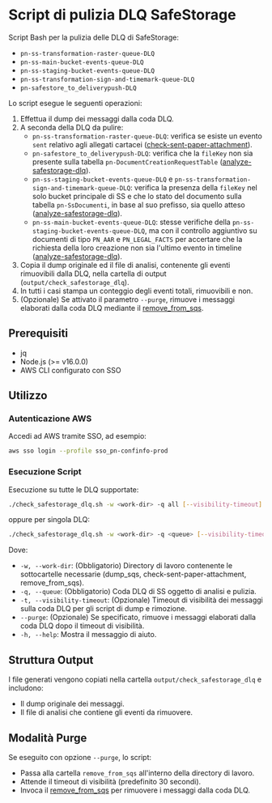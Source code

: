 # Script di pulizia DLQ SafeStorage

Script Bash per la pulizia delle DLQ di SafeStorage:
- `pn-ss-transformation-raster-queue-DLQ`
- `pn-ss-main-bucket-events-queue-DLQ`
- `pn-ss-staging-bucket-events-queue-DLQ`
- `pn-ss-transformation-sign-and-timemark-queue-DLQ`
- `pn-safestore_to_deliverypush-DLQ`
  
Lo script esegue le seguenti operazioni:
1. Effettua il dump dei messaggi dalla coda DLQ.
2. A seconda della DLQ da pulire:
    - `pn-ss-transformation-raster-queue-DLQ`: verifica se esiste un evento `sent` relativo agli allegati cartacei ([check-sent-paper-attachment](https://github.com/pagopa/pn-troubleshooting/tree/main/check-sent-paper-attachment)).
    - `pn-safestore_to_deliverypush-DLQ`: verifica che la `fileKey` non sia presente sulla tabella `pn-DocumentCreationRequestTable` ([analyze-safestorage-dlq](https://github.com/pagopa/pn-troubleshooting/tree/main/analyze-safestorage-dlq)).
    - `pn-ss-staging-bucket-events-queue-DLQ` e `pn-ss-transformation-sign-and-timemark-queue-DLQ`: verifica la presenza della `fileKey` nel solo bucket principale di SS e che lo stato del documento sulla tabella `pn-SsDocumenti`, in base al suo prefisso, sia quello atteso ([analyze-safestorage-dlq](https://github.com/pagopa/pn-troubleshooting/tree/main/analyze-safestorage-dlq)).
    - `pn-ss-main-bucket-events-queue-DLQ`: stesse verifiche della `pn-ss-staging-bucket-events-queue-DLQ`, ma con il controllo aggiuntivo su documenti di tipo `PN_AAR` e `PN_LEGAL_FACTS` per accertare che la richiesta della loro creazione non sia l'ultimo evento in timeline ([analyze-safestorage-dlq](https://github.com/pagopa/pn-troubleshooting/tree/main/analyze-safestorage-dlq)).
3. Copia il dump originale ed il file di analisi, contenente gli eventi rimuovibili dalla DLQ, nella cartella di output (`output/check_safestorage_dlq`).
4. In tutti i casi stampa un conteggio degli eventi totali, rimuovibili e non.
5. (Opzionale) Se attivato il parametro `--purge`, rimuove i messaggi elaborati dalla coda DLQ mediante il [remove_from_sqs](https://github.com/pagopa/pn-troubleshooting/tree/main/remove_from_sqs).

## Prerequisiti

- jq
- Node.js (>= v16.0.0)
- AWS CLI configurato con SSO

## Utilizzo

### Autenticazione AWS

Accedi ad AWS tramite SSO, ad esempio:
```bash
aws sso login --profile sso_pn-confinfo-prod
```

### Esecuzione Script

Esecuzione su tutte le DLQ supportate:
```bash
./check_safestorage_dlq.sh -w <work-dir> -q all [--visibility-timeout] [--purge]
```
oppure per singola DLQ:
```bash
./check_safestorage_dlq.sh -w <work-dir> -q <queue> [--visibility-timeout] [--purge]
```

Dove:
- `-w, --work-dir`: (Obbligatorio) Directory di lavoro contenente le sottocartelle necessarie (dump_sqs, check-sent-paper-attachment, remove_from_sqs).
- `-q, --queue`: (Obbligatorio) Coda DLQ di SS oggetto di analisi e pulizia.
- `-t, --visibility-timeout`: (Opzionale) Timeout di visibilità dei messaggi sulla coda DLQ per gli script di dump e rimozione.
- `--purge`: (Opzionale) Se specificato, rimuove i messaggi elaborati dalla coda DLQ dopo il timeout di visibilità.
- `-h, --help`: Mostra il messaggio di aiuto.

## Struttura Output

I file generati vengono copiati nella cartella `output/check_safestorage_dlq` e includono:
- Il dump originale dei messaggi.
- Il file di analisi che contiene gli eventi da rimuovere.

## Modalità Purge

Se eseguito con opzione `--purge`, lo script:
- Passa alla cartella `remove_from_sqs` all'interno della directory di lavoro.
- Attende il timeout di visibilità (predefinito 30 secondi).
- Invoca il [remove_from_sqs](https://github.com/pagopa/pn-troubleshooting/tree/main/remove_from_sqs) per rimuovere i messaggi dalla coda DLQ.